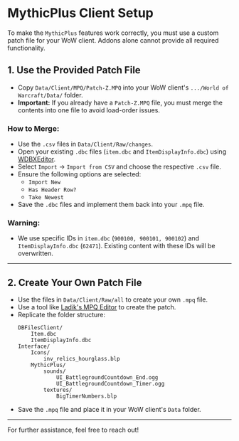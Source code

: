 # MythicPlus Client Setup

To make the `MythicPlus` features work correctly, you must use a custom patch file for your WoW client. Addons alone cannot provide all required functionality.

## 1. Use the Provided Patch File

- Copy `Data/Client/MPQ/Patch-Z.MPQ` into your WoW client's `.../World of Warcraft/Data/` folder.
- **Important:** If you already have a `Patch-Z.MPQ` file, you must merge the contents into one file to avoid load-order issues.

### How to Merge:
- Use the `.csv` files in `Data/Client/Raw/changes`.
- Open your existing `.dbc` files (`item.dbc` and `ItemDisplayInfo.dbc`) using [WDBXEditor](https://github.com/WowDevTools/WDBXEditor).
- Select `Import` -> `Import from CSV` and choose the respective `.csv` file.
- Ensure the following options are selected:
  - `Import New`
  - `Has Header Row?`
  - `Take Newest`
- Save the `.dbc` files and implement them back into your `.mpq` file.

### **Warning:**
- We use specific IDs in `item.dbc` (`900100, 900101, 900102`) and `ItemDisplayInfo.dbc` (`62471`). Existing content with these IDs will be overwritten.

---

## 2. Create Your Own Patch File

- Use the files in `Data/Client/Raw/all` to create your own `.mpq` file.
- Use a tool like [Ladik's MPQ Editor](https://www.hiveworkshop.com/threads/ladiks-mpq-editor.249562/) to create the patch.
- Replicate the folder structure:
  ```
  DBFilesClient/
      Item.dbc
      ItemDisplayInfo.dbc
  Interface/
      Icons/
          inv_relics_hourglass.blp
      MythicPlus/
          sounds/
              UI_BattlegroundCountdown_End.ogg
              UI_BattlegroundCountdown_Timer.ogg
          textures/
              BigTimerNumbers.blp
  ```
- Save the `.mpq` file and place it in your WoW client's `Data` folder.

---

For further assistance, feel free to reach out!